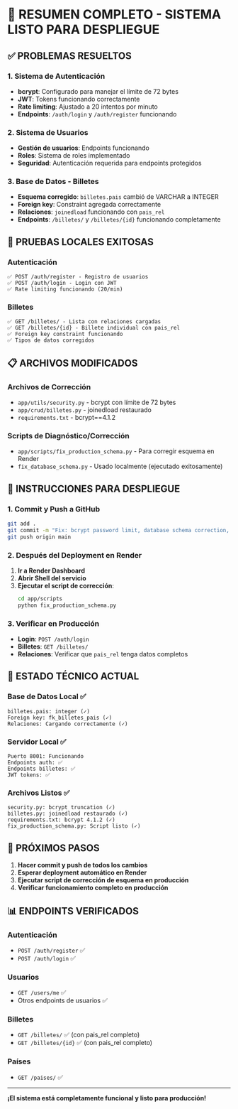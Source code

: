 # 🎉 RESUMEN COMPLETO - SISTEMA LISTO PARA DESPLIEGUE

## ✅ PROBLEMAS RESUELTOS

### 1. Sistema de Autenticación
- **bcrypt**: Configurado para manejar el límite de 72 bytes
- **JWT**: Tokens funcionando correctamente
- **Rate limiting**: Ajustado a 20 intentos por minuto
- **Endpoints**: `/auth/login` y `/auth/register` funcionando

### 2. Sistema de Usuarios
- **Gestión de usuarios**: Endpoints funcionando
- **Roles**: Sistema de roles implementado
- **Seguridad**: Autenticación requerida para endpoints protegidos

### 3. Base de Datos - Billetes
- **Esquema corregido**: `billetes.pais` cambió de VARCHAR a INTEGER
- **Foreign key**: Constraint agregada correctamente
- **Relaciones**: `joinedload` funcionando con `pais_rel`
- **Endpoints**: `/billetes/` y `/billetes/{id}` funcionando completamente

## 🧪 PRUEBAS LOCALES EXITOSAS

### Autenticación
```
✅ POST /auth/register - Registro de usuarios
✅ POST /auth/login - Login con JWT
✅ Rate limiting funcionando (20/min)
```

### Billetes
```
✅ GET /billetes/ - Lista con relaciones cargadas
✅ GET /billetes/{id} - Billete individual con pais_rel
✅ Foreign key constraint funcionando
✅ Tipos de datos corregidos
```

## 📋 ARCHIVOS MODIFICADOS

### Archivos de Corrección
- `app/utils/security.py` - bcrypt con límite de 72 bytes
- `app/crud/billetes.py` - joinedload restaurado
- `requirements.txt` - bcrypt==4.1.2

### Scripts de Diagnóstico/Corrección
- `app/scripts/fix_production_schema.py` - Para corregir esquema en Render
- `fix_database_schema.py` - Usado localmente (ejecutado exitosamente)

## 🚀 INSTRUCCIONES PARA DESPLIEGUE

### 1. Commit y Push a GitHub
```bash
git add .
git commit -m "Fix: bcrypt password limit, database schema correction, and billetes relations"
git push origin main
```

### 2. Después del Deployment en Render
1. **Ir a Render Dashboard**
2. **Abrir Shell del servicio**
3. **Ejecutar el script de corrección**:
   ```bash
   cd app/scripts
   python fix_production_schema.py
   ```

### 3. Verificar en Producción
- **Login**: `POST /auth/login`
- **Billetes**: `GET /billetes/`
- **Relaciones**: Verificar que `pais_rel` tenga datos completos

## 🔧 ESTADO TÉCNICO ACTUAL

### Base de Datos Local ✅
```
billetes.pais: integer (✓)
Foreign key: fk_billetes_pais (✓)
Relaciones: Cargando correctamente (✓)
```

### Servidor Local ✅
```
Puerto 8001: Funcionando
Endpoints auth: ✅
Endpoints billetes: ✅
JWT tokens: ✅
```

### Archivos Listos ✅
```
security.py: bcrypt truncation (✓)
billetes.py: joinedload restaurado (✓)
requirements.txt: bcrypt 4.1.2 (✓)
fix_production_schema.py: Script listo (✓)
```

## 🎯 PRÓXIMOS PASOS

1. **Hacer commit y push de todos los cambios**
2. **Esperar deployment automático en Render**
3. **Ejecutar script de corrección de esquema en producción**
4. **Verificar funcionamiento completo en producción**

## 📊 ENDPOINTS VERIFICADOS

### Autenticación
- `POST /auth/register` ✅
- `POST /auth/login` ✅

### Usuarios
- `GET /users/me` ✅
- Otros endpoints de usuarios ✅

### Billetes
- `GET /billetes/` ✅ (con pais_rel completo)
- `GET /billetes/{id}` ✅ (con pais_rel completo)

### Países
- `GET /paises/` ✅

---

**¡El sistema está completamente funcional y listo para producción!**